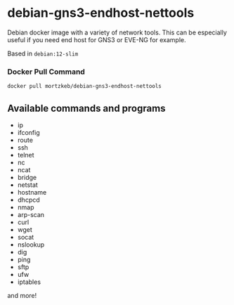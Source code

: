 # debian-gns3-endhost-nettools

Debian docker image with a variety of network tools. This can be especially useful if you need end host for GNS3 or EVE-NG for example.

Based in `debian:12-slim`

### Docker Pull Command

``` bash
docker pull mortzkeb/debian-gns3-endhost-nettools
```

## Available commands and programs
- ip
- ifconfig
- route
- ssh
- telnet
- nc
- ncat
- bridge
- netstat
- hostname
- dhcpcd
- nmap
- arp-scan
- curl
- wget
- socat
- nslookup
- dig
- ping
- sftp 
- ufw
- iptables

and more! 

